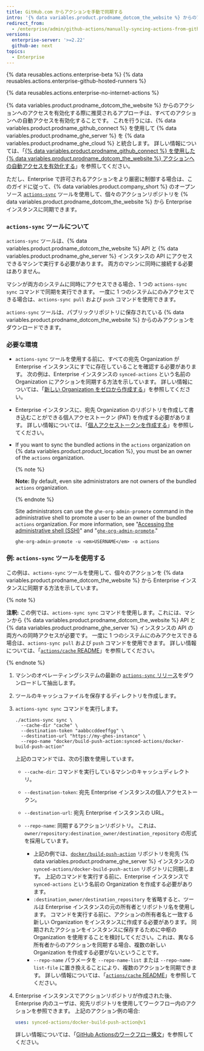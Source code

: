 ```yaml
---
title: GitHub.com からアクションを手動で同期する
intro: '{% data variables.product.prodname_dotcom_the_website %} からのアクションにアクセスする必要があるユーザは、特定のアクションを {% data variables.product.prodname_ghe_server %} インスタンスに同期できます。'
redirect_from:
  - /enterprise/admin/github-actions/manually-syncing-actions-from-githubcom
versions:
  enterprise-server: '>=2.22'
  github-ae: next
topics:
  - Enterprise
---
```


{% data reusables.actions.enterprise-beta %}
{% data reusables.actions.enterprise-github-hosted-runners %}

{% data reusables.actions.enterprise-no-internet-actions %}

{% data variables.product.prodname_dotcom_the_website %} からのアクションへのアクセスを有効化する際に推奨されるアプローチは、すべてのアクションへの自動アクセスを有効化することです。 これを行うには、{% data variables.product.prodname_github_connect %} を使用して {% data variables.product.prodname_ghe_server %} を {% data variables.product.prodname_ghe_cloud %} と統合します。 詳しい情報については、「[{% data variables.product.prodname_github_connect %} を使用した {% data variables.product.prodname_dotcom_the_website %} アクションへの自動アクセスを有効化する](/enterprise/admin/github-actions/enabling-automatic-access-to-githubcom-actions-using-github-connect)」を参照してください。

ただし、Enterprise で許可されるアクションをより厳密に制御する場合は、このガイドに従って、{% data variables.product.company_short %} のオープンソース [`actions-sync`](https://github.com/actions/actions-sync) ツールを使用して、個々のアクションリポジトリを {% data variables.product.prodname_dotcom_the_website %} から Enterprise インスタンスに同期できます。

### `actions-sync` ツールについて

`actions-sync` ツールは、{% data variables.product.prodname_dotcom_the_website %} API と {% data variables.product.prodname_ghe_server %} インスタンスの API にアクセスできるマシンで実行する必要があります。 両方のマシンに同時に接続する必要はありません。

マシンが両方のシステムに同時にアクセスできる場合、1 つの `actions-sync sync` コマンドで同期を実行できます。 一度に 1 つのシステムにのみアクセスできる場合は、`actions-sync pull` および `push` コマンドを使用できます。

`actions-sync` ツールは、パブリックリポジトリに保存されている {% data variables.product.prodname_dotcom_the_website %} からのみアクションをダウンロードできます。

### 必要な環境

* `actions-sync` ツールを使用する前に、すべての宛先 Organization が Enterprise インスタンスにすでに存在していることを確認する必要があります。 次の例は、Enterprise インスタンスの `synced-actions` という名前の Organization にアクションを同期する方法を示しています。 詳しい情報については、「[新しい Organization をゼロから作成する](/organizations/collaborating-with-groups-in-organizations/creating-a-new-organization-from-scratch)」を参照してください。
* Enterprise インスタンスに、宛先 Organization のリポジトリを作成して書き込むことができる個人アクセストークン (PAT) を作成する必要があります。 詳しい情報については、「[個人アクセストークンを作成する](/github/authenticating-to-github/creating-a-personal-access-token)」を参照してください。
* If you want to sync the bundled actions in the `actions` organization on {% data variables.product.product_location %}, you must be an owner of the `actions` organization.

  {% note %}

  **Note:** By default, even site administrators are not owners of the bundled `actions` organization.

  {% endnote %}

  Site administrators can use the `ghe-org-admin-promote` command in the administrative shell to promote a user to be an owner of the bundled `actions` organization. For more information, see "[Accessing the administrative shell (SSH)](/admin/configuration/accessing-the-administrative-shell-ssh)" and "[`ghe-org-admin-promote`](/admin/configuration/command-line-utilities#ghe-org-admin-promote)."

  ```shell
  ghe-org-admin-promote -u <em>USERNAME</em> -o actions
  ```

### 例: `actions-sync` ツールを使用する

この例は、`actions-sync` ツールを使用して、個々のアクションを {% data variables.product.prodname_dotcom_the_website %} から Enterprise インスタンスに同期する方法を示しています。

{% note %}

**注釈:** この例では、`actions-sync sync` コマンドを使用します。これには、マシンから {% data variables.product.prodname_dotcom_the_website %} API と {% data variables.product.prodname_ghe_server %} インスタンスの API の両方への同時アクセスが必要です。 一度に 1 つのシステムにのみアクセスできる場合は、`actions-sync pull` および `push` コマンドを使用できます。 詳しい情報については、「[`actions/cache` README](https://github.com/actions/actions-sync#not-connected-instances)」を参照してください。

{% endnote %}

1. マシンのオペレーティングシステムの最新の [`actions-sync` リリース](https://github.com/actions/actions-sync/releases)をダウンロードして抽出します。
1. ツールのキャッシュファイルを保存するディレクトリを作成します。
1. `actions-sync sync` コマンドを実行します。

   ```shell
   ./actions-sync sync \
     --cache-dir "cache" \
     --destination-token "aabbccddeeffgg" \
     --destination-url "https://my-ghes-instance" \
     --repo-name "docker/build-push-action:synced-actions/docker-build-push-action"
   ```

   上記のコマンドでは、次の引数を使用しています。

   * `--cache-dir`: コマンドを実行しているマシンのキャッシュディレクトリ。
   * `--destination-token`: 宛先 Enterprise インスタンスの個人アクセストークン。
   * `--destination-url`: 宛先 Enterprise インスタンスの URL。
   * `--repo-name`: 同期するアクションリポジトリ。 これは、`owner/repository:destination_owner/destination_repository` の形式を採用しています。

     * 上記の例では、[`docker/build-push-action`](https://github.com/docker/build-push-action) リポジトリを宛先 {% data variables.product.prodname_ghe_server %} インスタンスの `synced-actions/docker-build-push-action` リポジトリに同期します。 上記のコマンドを実行する前に、Enterprise インスタンスで `synced-actions` という名前の Organization を作成する必要があります。
     * `:destination_owner/destination_repository` を省略すると、ツールは Enterprise インスタンスの元の所有者とリポジトリ名を使用します。 コマンドを実行する前に、アクションの所有者名と一致する新しい Organization をインスタンスに作成する必要があります。 同期されたアクションをインスタンスに保存するために中枢の Organization を使用することを検討してください。これは、異なる所有者からのアクションを同期する場合、複数の新しい Organization を作成する必要がないということです。
     * `--repo-name` パラメータを `--repo-name-list` または `--repo-name-list-file` に置き換えることにより、複数のアクションを同期できます。 詳しい情報については、「[`actions/cache` README](https://github.com/actions/actions-sync#actions-sync)」を参照してください。
1. Enterprise インスタンスでアクションリポジトリが作成された後、Enterprise 内のユーザは、宛先リポジトリを使用してワークフロー内のアクションを参照できます。 上記のアクション例の場合:

   ```yaml
   uses: synced-actions/docker-build-push-action@v1
   ```

   詳しい情報については、「[GitHub Actionsのワークフロー構文](/actions/reference/workflow-syntax-for-github-actions#jobsjob_idstepsuses)」を参照してください。
